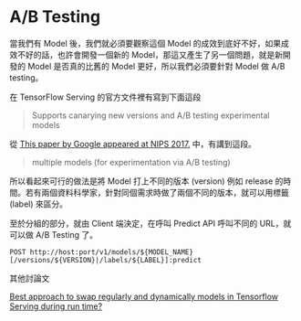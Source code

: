 # A/B Testing

當我們有 Model 後，我們就必須要觀察這個 Model 的成效到底好不好，如果成效不好的話，也許會開發一個新的 Model，那這又產生了另一個問題，就是新開發的 Model 是否真的比舊的 Model 更好，所以我們必須要針對 Model 做 A/B testing。

在 TensorFlow Serving 的官方文件裡有寫到下面這段

> Supports canarying new versions and A/B testing experimental models

從 [This paper by Google appeared at NIPS 2017.](https://arxiv.org/pdf/1712.06139.pdf) 中，有講到這段。

> multiple models (for experimentation via A/B testing)

所以看起來可行的做法是將 Model 打上不同的版本 (version) 例如 release 的時間。若有兩個資料科學家，針對同個需求時做了兩個不同的版本，就可以用標籤 (label) 來區分。

至於分組的部分，就由 Client 端決定，在呼叫 Predict API 呼叫不同的 URL，就可以做 A/B Testing 了。

```
POST http://host:port/v1/models/${MODEL_NAME}[/versions/${VERSION}|/labels/${LABEL}]:predict
```

其他討論文

[Best approach to swap regularly and dynamically models in Tensorflow Serving during run time?](https://stackoverflow.com/questions/64141633/best-approach-to-swap-regularly-and-dynamically-models-in-tensorflow-serving-dur)


